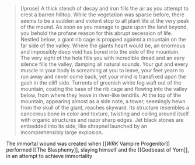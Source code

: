> [!prose]
> A thick stench of decay and iron fills the air as you attempt to crest a barren hilltop. While the vegetation was sparse before, there seems to be a sudden and violent stop to all plant life at the very peak of the mound. As soon as you manage to gaze upon the land beyond, you behold the profane reason for this abrupt secession of life. 
> Nestled below, a giant rib cage is propped against a mountain on the far side of the valley. Where the giants heart would be, an enormous and impossibly deep void has bored into the side of the mountain. 
> The very sight of the hole fills you with incredible dread and an eery silence fills the valley, damping all natural sounds. Your gut and every muscle in your body is screaming at you to leave, your feet yearn to run away and never come back, yet your mind is transfixed upon the gash in the cliff side.
> Torrents of greenish white fog waft out of the mountain, coating the base of the rib cage and flowing into the valley below, from where they leave in river-like tendrils.
> At the top of the mountain, appearing almost as a side note, a tower, seemingly hewn from the skull of the giant, reaches skyward. Its structure resembles a cancerous bone in color and texture, twisting and coiling around itself with organic structures and razor sharp edges. Jet black stones are embedded into its side, like shrapnel launched by an incomprehensibly large explosion.

The immortal wound was created when [[_WRK_ Vampire Progenitor]] performed [[The Blasphemy]], slaying himself and the [[Godbeast of Yorn]], in an attempt to achieve immortality